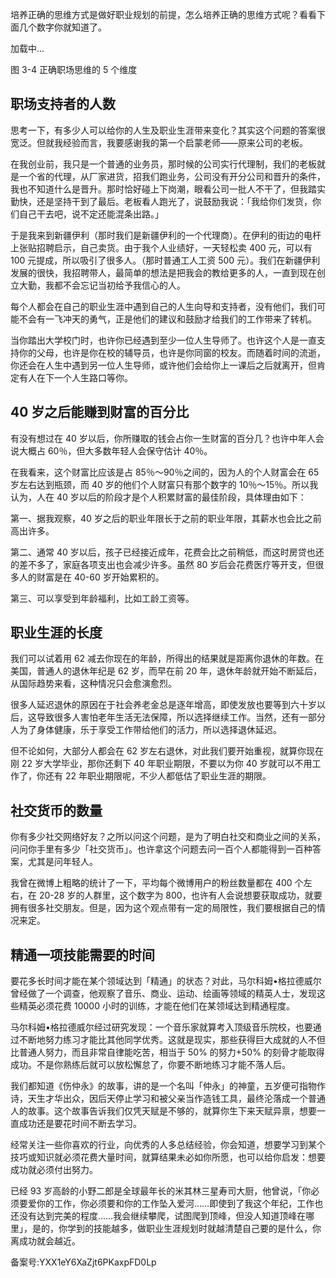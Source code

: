 培养正确的思维方式是做好职业规划的前提，怎么培养正确的思维方式呢？看看下面几个数字你就知道了。

加载中...

图 3-4 正确职场思维的 5 个维度

## **职场支持者的人数**

思考一下，有多少人可以给你的人生及职业生涯带来变化？其实这个问题的答案很宽泛。但就我经验而言，我要感谢我的第一个启蒙老师——原来公司的老板。

在我创业前，我只是一个普通的业务员，那时候的公司实行代理制，我们的老板就是一个省的代理，从厂家进货，招我们跑业务，公司没有开分公司和晋升的条件，我也不知道什么是晋升。那时恰好碰上下岗潮，眼看公司一批人不干了，但我踏实勤快，还是坚持干到了最后。老板看人跑光了，说鼓励我说：「我给你们发货，你们自己干去吧，说不定还能混条出路。」

于是我来到新疆伊利（那时我们是新疆伊利的一个代理商）。在伊利的街边的电杆上张贴招聘启示，自己卖货。由于我个人业绩好，一天轻松卖 400 元，可以有 100 元提成，所以吸引了很多人。（那时普通工人工资 500 元）。我们在新疆伊利发展的很快，我招聘带人，最简单的想法是把我会的教给更多的人，一直到现在创立大勤，我都不会忘记当初给予我信心的人。

每个人都会在自己的职业生涯中遇到自己的人生向导和支持者，没有他们，我们可能不会有一飞冲天的勇气，正是他们的建议和鼓励才给我们的工作带来了转机。

当你踏出大学校门时，也许你已经遇到至少一位人生导师了。也许这个人是一直支持你的父母，也许是你在校的辅导员，也许是你同窗的校友。而随着时间的流逝，你还会在人生中遇到另一位人生导师，或许他们会给你上一课后之后就离开，但肯定有人在下一个人生路口等你。

## **40 岁之后能赚到财富的百分**比

有没有想过在 40 岁以后，你所赚取的钱会占你一生财富的百分几？也许中年人会说大概占 60％，但大多数年轻人会保守估计 40％。

在我看来，这个财富比应该是占 85％～90％之间的，因为人的个人财富会在 65 岁左右达到瓶颈，而 40 岁的他们个人财富只有那个数字的 10％～15％。所以我认为，人在 40 岁以后的阶段才是个人积累财富的最佳阶段，具体理由如下：

第一、据我观察，40 岁之后的职业年限长于之前的职业年限，其薪水也会比之前高出许多。

第二、通常 40 岁以后，孩子已经接近成年，花费会比之前稍低，而这时房贷也还的差不多了，家庭各项支出也会减少许多。虽然 80 岁后会花费医疗等开支，但很多人的财富是在 40-60 岁开始累积的。

第三、可以享受到年龄福利，比如工龄工资等。

## **职业生涯的长度**

我们可以试着用 62 减去你现在的年龄，所得出的结果就是距离你退休的年数。在美国，普通人的退休年纪是 62 岁，而早在前 20 年，退休年龄就开始不断延后，从国际趋势来看，这种情况只会愈演愈烈。

很多人延迟退休的原因在于社会养老金总是逐年增高，即使发放也要等到六十岁以后，这导致很多人害怕老年生活无法保障，所以选择继续工作。当然，还有一部分人为了身体健康，乐于享受工作带给他们的活力，所以选择退休延迟。

但不论如何，大部分人都会在 62 岁左右退休，对此我们要开始重视，就算你现在刚 22 岁大学毕业，那你还剩下 40 年职业期限，不要以为你 40 岁就可以不用工作了，你还有 22 年职业期限呢，不少人都低估了职业生涯的期限。

## **社交货币的数量**

你有多少社交网络好友？之所以问这个问题，是为了明白社交和商业之间的关系，问问你手里有多少「社交货币」。也许拿这个问题去问一百个人都能得到一百种答案，尤其是问年轻人。

我曾在微博上粗略的统计了一下，平均每个微博用户的粉丝数量都在 400 个左右，在 20-28 岁的人群里，这个数字为 800，也许有人会说想要获取成功，就要拥有很多社交朋友。但是，因为这个观点带有一定的局限性，我们要根据自己的情况来定。

## **精通一项技能需要的时间**

要花多长时间才能在某个领域达到「精通」的状态？对此，马尔科姆•格拉德威尔曾经做了一个调查，他观察了音乐、商业、运动、绘画等领域的精英人士，发现这些精英必须花费 10000 小时的训练，才能在他们在某领域达到精通程度。

马尔科姆•格拉德威尔经过研究发现：一个音乐家就算考入顶级音乐院校，也要通过不断地努力练习才能比其他同学优秀。这就是现实，那些获得巨大成就的人不但比普通人努力，而且非常自律能吃苦，相当于 50\% 的努力+50\% 的刻骨才能取得成功。不是你熟练后就可以放松懈怠了，你要不断地练习才能不落人后。

我们都知道《伤仲永》的故事，讲的是一个名叫「仲永」的神童，五岁便可指物作诗，天生才华出众，因后天停止学习和被父亲当作造钱工具，最终沦落成一个普通人的故事。这个故事告诉我们仅凭天赋是不够的，就算你生下来天赋异禀，想要一直成功还是要花时间不断去学习。

经常关注一些你喜欢的行业，向优秀的人多总结经验，你会知道，想要学习到某个技巧或知识就必须花费大量时间，就算结果未必如你所愿，也可以给你启发：想要成功就必须付出努力。

已经 93 岁高龄的小野二郎是全球最年长的米其林三星寿司大厨，他曾说，「你必须要爱你的工作，你必须要和你的工作坠入爱河……即使到了我这个年纪，工作也还没有达到完美的程度……我会继续攀爬，试图爬到顶峰，但没人知道顶峰在哪里」，是的，你学到的技能越多，做职业生涯规划时就越清楚自己要的是什么，你离成功就会越近。

备案号:YXX1eY6XaZjt6PKaxpFD0Lp
